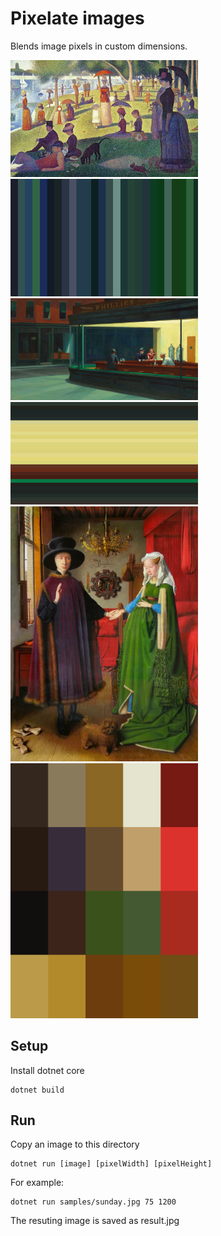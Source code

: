 # Pixelate images

Blends image pixels in custom dimensions.

<img src="samples/sunday.jpg" alt="drawing" width="300"/>
<img src="samples/result_sunday.jpg" alt="drawing" width="300"/>

<br/>
<img src="samples/night.jpg" alt="drawing" width="300"/>
<img src="samples/result_night.jpg" alt="drawing" width="300"/>

<br/>
<img src="samples/arnolfini.jpg" alt="drawing" width="300"/>
<img src="samples/result_arnolfini.jpg" alt="drawing" width="300"/>

## Setup

Install dotnet core

```
dotnet build
```

## Run

Copy an image to this directory

```
dotnet run [image] [pixelWidth] [pixelHeight]
```

For example:

```
dotnet run samples/sunday.jpg 75 1200
```

The resuting image is saved as result.jpg